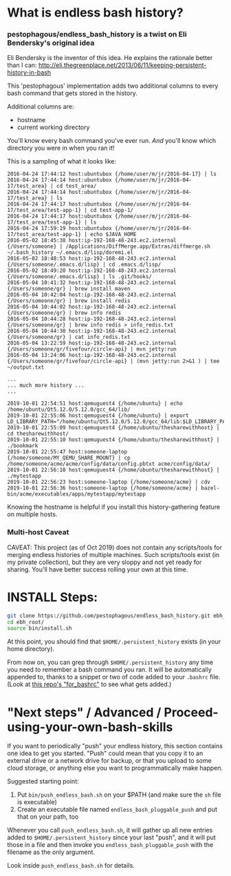 # What is endless bash history?

### pestophagous/endless_bash_history is a twist on Eli Bendersky's original idea

Eli Bendersky is the inventor of this idea. He explains the rationale better
than I can:
http://eli.thegreenplace.net/2013/06/11/keeping-persistent-history-in-bash

This 'pestophagous' implementation adds two additional columns to every bash
command that gets stored in the history.

Additional columns are:
  * hostname
  * current working directory

You'll know every bash command you've ever run. *And* you'll know which
directory you were in when you ran it!

This is a sampling of what it looks like:

```text
2016-04-24 17:44:12 host:ubuntubox {/home/user/m/jr/2016-04-17} | ls
2016-04-24 17:44:14 host:ubuntubox {/home/user/m/jr/2016-04-17/test_area} | cd test_area/
2016-04-24 17:44:14 host:ubuntubox {/home/user/m/jr/2016-04-17/test_area} | ls
2016-04-24 17:44:17 host:ubuntubox {/home/user/m/jr/2016-04-17/test_area/test-app-1} | cd test-app-1/
2016-04-24 17:44:17 host:ubuntubox {/home/user/m/jr/2016-04-17/test_area/test-app-1} | ls
2016-04-24 17:59:19 host:ubuntubox {/home/user/m/jr/2016-04-17/test_area/test-app-1} | echo $JAVA_HOME
2016-05-02 18:45:38 host:ip-192-168-48-243.ec2.internal {/Users/someone} | /Applications/DiffMerge.app/Extras/diffmerge.sh ~/.bash_history ~/.emacs.d/lisp/doremi.el
2016-05-02 18:48:53 host:ip-192-168-48-243.ec2.internal {/Users/someone/.emacs.d/lisp} | cd .emacs.d/lisp/
2016-05-02 18:49:20 host:ip-192-168-48-243.ec2.internal {/Users/someone/.emacs.d/lisp} | ls .git/hooks/
2016-05-04 10:41:32 host:ip-192-168-48-243.ec2.internal {/Users/someone/gr} | brew install maven
2016-05-04 10:42:04 host:ip-192-168-48-243.ec2.internal {/Users/someone/gr} | brew install redis
2016-05-04 10:44:02 host:ip-192-168-48-243.ec2.internal {/Users/someone/gr} | brew info redis
2016-05-04 10:44:28 host:ip-192-168-48-243.ec2.internal {/Users/someone/gr} | brew info redis > info_redis.txt
2016-05-04 10:44:30 host:ip-192-168-48-243.ec2.internal {/Users/someone/gr} | cat info_redis.txt
2016-05-04 13:22:59 host:ip-192-168-48-243.ec2.internal {/Users/someone/gr/fivefour/circle-api} | mvn jetty:run
2016-05-04 13:24:06 host:ip-192-168-48-243.ec2.internal {/Users/someone/gr/fivefour/circle-api} | (mvn jetty:run 2>&1 ) | tee ~/output.txt

...
... much more history ...
...

2019-10-01 22:54:51 host:qemuguest4 {/home/ubuntu} | echo /home/ubuntu/Qt5.12.0/5.12.0/gcc_64/lib/
2019-10-01 22:55:06 host:qemuguest4 {/home/ubuntu} | export LD_LIBRARY_PATH="/home/ubuntu/Qt5.12.0/5.12.0/gcc_64/lib:$LD_LIBRARY_PATH"
2019-10-01 22:55:09 host:qemuguest4 {/home/ubuntu/thesharewithhost} | cd thesharewithhost/
2019-10-01 22:55:10 host:qemuguest4 {/home/ubuntu/thesharewithhost} | ./bookmark
2019-10-01 22:55:47 host:someone-laptop {/home/someone/MY_QEMU_SHARE_MOUNT} | cp /home/someone/acme/acme/config/data/config.pbtxt acme/config/data/
2019-10-01 22:56:10 host:qemuguest4 {/home/ubuntu/thesharewithhost} | ./mytestapp
2019-10-01 22:56:23 host:someone-laptop {/home/someone/acme} | cdv
2019-10-01 22:56:36 host:someone-laptop {/home/someone/acme} | bazel-bin/acme/executables/apps/mytestapp/mytestapp
```

Knowing the hostname is helpful if you install this history-gathering feature on
multiple hosts.

### Multi-host Caveat

CAVEAT: This project (as of Oct 2019) does not contain any scripts/tools for
merging endless histories of multiple machines. Such scripts/tools exist (in my
private collection), but they are very sloppy and not yet ready for
sharing. You'll have better success rolling your own at this time.

# INSTALL Steps:

```bash
git clone https://github.com/pestophagous/endless_bash_history.git ebh_root
cd ebh_root/
source bin/install.sh
```

At this point, you should find that `$HOME/.persistent_history` exists (in your
home directory).

From now on, you can grep through `$HOME/.persistent_history` any time you need
to remember a bash command you ran. It will be automatically appended to, thanks
to a snippet or two of code added to your `.bashrc` file. (Look at
[this repo's "for_bashrc"](data/for_bashrc) to see what gets added.)

# "Next steps" / Advanced / Proceed-using-your-own-bash-skills

If you want to periodically "push" your endless history, this section contains
one idea to get you started. "Push" could mean that you copy it to an external
drive or a network drive for backup, or that you upload to some cloud storage,
or anything else you want to programmatically make happen.

Suggested starting point:

1. Put `bin/push_endless_bash.sh` on your $PATH (and make sure the `sh` file is
   executable)
2. Create an executable file named `endless_bash_pluggable_push` and put that on
   your path, too

Whenever you call `push_endless_bash.sh`, it will gather up all new entries
added to `$HOME/.persistent_history` since your last "push", and it will put
those in a file and then invoke you `endless_bash_pluggable_push` with the
filename as the only argument.

Look inside `push_endless_bash.sh` for details.
